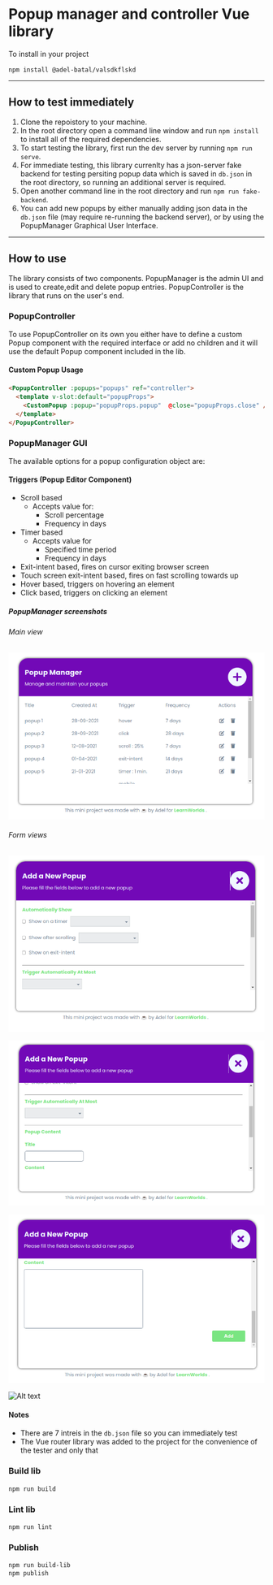 # Popup manager and controller Vue library
To install in your project
```
npm install @adel-batal/valsdkflskd
```
---
## How to test immediately
1. Clone the repoistory to your machine.
2. In the root directory open a command line window and run `npm install` to install all of the required dependencies.
3. To start testing the library, first run the dev server by running `npm run serve`.
4. For immediate testing, this library currenlty has a json-server fake backend for testing persiting popup data which is saved in `db.json` in the root directory, so running an additional server is required.
5. Open another command line in the root directory and run `npm run fake-backend`.
6. You can add new popups by either manually adding json data in the `db.json` file (may require re-running the backend server), or by using the PopupManager Graphical User Interface.
---

## How to use
The library consists of two components. PopupManager is the admin UI and is used to create,edit and delete popup entries. 
PopupController is the library that runs on the user's end.

### PopupController
To use PopupController on its own you either have to define a custom Popup component with the required interface or add no children and it will use  the default Popup component included in the lib.

#### Custom Popup Usage
```html
<PopupController :popups="popups" ref="controller">
  <template v-slot:default="popupProps">
    <CustomPopup :popup="popupProps.popup"  @close="popupProps.close" />
  </template>
</PopupController>
```

### PopupManager GUI
The available options for a popup configuration object are:
#### Triggers (Popup Editor Component)
- Scroll based
  - Accepts value for:
    - Scroll percentage
    - Frequency in days
- Timer based
  - Accepts value for
    - Specified time period
    - Frequency in days
- Exit-intent based, fires on cursor exiting browser screen
- Touch screen exit-intent based, fires on fast scrolling towards up
- Hover based, triggers on hovering an element
- Click based, triggers on clicking an element

##### PopupManager screenshots
###### Main view
![Alt text](screenshots/popup-manager.png?raw=true "PopupManager")

###### Form views
![Alt text](screenshots/add-popup-1.png?raw=true "Title")

![Alt text](screenshots/add-popup-2.png?raw=true "Title")

![Alt text](screenshots/add-popup-3.png?raw=true "Title")

![Alt text](screenshots//edit-popup.png.png?raw=true "Title")

#### Notes
- There are 7 intreis in the `db.json` file so you can immediately test
- The Vue router library was added to the project for the convenience of the tester and only that

### Build lib
```
npm run build
```

### Lint lib
```
npm run lint
```
### Publish
```
npm run build-lib
npm publish
```